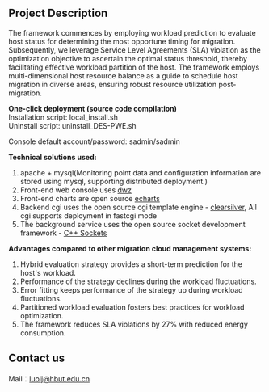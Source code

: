 ## Project Description
The framework commences by employing workload prediction to evaluate host status for determining 
the most opportune timing for migration. Subsequently, we leverage Service Level Agreements (SLA) 
violation as the optimization objective to ascertain the optimal status threshold, thereby 
facilitating effective workload partition of the host. The framework employs multi-dimensional 
host resource balance as a guide to schedule host migration in diverse areas, ensuring robust resource 
utilization post-migration. 


**One-click deployment (source code compilation)**  
Installation script: local_install.sh  
Uninstall script: uninstall_DES-PWE.sh   

Console default account/password: sadmin/sadmin  


**Technical solutions used:**  
1. apache + mysql(Monitoring point data and configuration information are stored using mysql, supporting distributed deployment.)   
2. Front-end web console uses [dwz](http://jui.org/)   
3. Front-end charts are open source [echarts](https://www.echartsjs.com/zh/index.html)
4. Backend cgi uses the open source cgi template engine - [clearsilver](http://www.clearsilver.net/), All cgi supports deployment in fastcgi mode
5. The background service uses the open source socket development framework - [C++ Sockets](http://www.alhem.net/Sockets/)   

**Advantages compared to other migration cloud management systems:**    
1.	Hybrid evaluation strategy provides a short-term prediction for the host's workload. 
2.	Performance of the strategy declines during the workload fluctuations.    
3.  Error fitting keeps performance of the strategy up during workload fluctuations.
4.  Partitioned workload evaluation fosters best practices for workload optimization.
5.  The framework reduces SLA violations by 27% with reduced energy consumption.
   
	  



## Contact us

Mail：luolj@hbut.edu.cn

